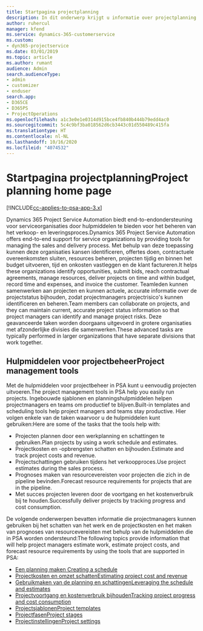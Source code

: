 ```yaml
---
title: Startpagina projectplanning
description: In dit onderwerp krijgt u informatie over projectplanning.
author: ruhercul
manager: kfend
ms.service: dynamics-365-customerservice
ms.custom:
- dyn365-projectservice
ms.date: 03/01/2019
ms.topic: article
ms.author: rumant
audience: Admin
search.audienceType:
- admin
- customizer
- enduser
search.app:
- D365CE
- D365PS
- ProjectOperations
ms.openlocfilehash: a1c3e0e1e0314d915bce4fb840b444b79edd4ac0
ms.sourcegitcommit: 5c4c9bf3ba018562d6cb3443c01d550489c415fa
ms.translationtype: HT
ms.contentlocale: nl-NL
ms.lasthandoff: 10/16/2020
ms.locfileid: "4074532"
---
```

# <a name="project-planning-home-page"></a><span data-ttu-id="03657-103">Startpagina projectplanning</span><span class="sxs-lookup"><span data-stu-id="03657-103">Project planning home page</span></span>

[!INCLUDE[cc-applies-to-psa-app-3.x](../includes/cc-applies-to-psa-app-3x.md)]

<span data-ttu-id="03657-104">Dynamics 365 Project Service Automation biedt end-to-endondersteuning voor serviceorganisaties door hulpmiddelen te bieden voor het beheren van het verkoop- en leveringsproces.</span><span class="sxs-lookup"><span data-stu-id="03657-104">Dynamics 365 Project Service Automation offers end-to-end support for service organizations by providing tools for managing the sales and delivery process.</span></span> <span data-ttu-id="03657-105">Met behulp van deze toepassing kunnen deze organisaties kansen identificeren, offertes doen, contractuele overeenkomsten sluiten, resources beheren, projecten tijdig en binnen het budget uitvoeren, tijd en onkosten vastleggen en de klant factureren.</span><span class="sxs-lookup"><span data-stu-id="03657-105">It helps these organizations identify opportunities, submit bids, reach contractual agreements, manage resources, deliver projects on time and within budget, record time and expenses, and invoice the customer.</span></span> <span data-ttu-id="03657-106">Teamleden kunnen samenwerken aan projecten en kunnen actuele, accurate informatie over de projectstatus bijhouden, zodat projectmanagers projectrisico's kunnen identificeren en beheren.</span><span class="sxs-lookup"><span data-stu-id="03657-106">Team members can collaborate on projects, and they can maintain current, accurate project status information so that project managers can identify and manage project risks.</span></span> <span data-ttu-id="03657-107">Deze geavanceerde taken worden doorgaans uitgevoerd in grotere organisaties met afzonderlijke divisies die samenwerken.</span><span class="sxs-lookup"><span data-stu-id="03657-107">These advanced tasks are typically performed in larger organizations that have separate divisions that work together.</span></span>

## <a name="project-management-tools"></a><span data-ttu-id="03657-108">Hulpmiddelen voor projectbeheer</span><span class="sxs-lookup"><span data-stu-id="03657-108">Project management tools</span></span>

<span data-ttu-id="03657-109">Met de hulpmiddelen voor projectbeheer in PSA kunt u eenvoudig projecten uitvoeren.</span><span class="sxs-lookup"><span data-stu-id="03657-109">The project management tools in PSA help you easily run projects.</span></span> <span data-ttu-id="03657-110">Ingebouwde sjablonen en planningshulpmiddelen helpen projectmanagers en teams om productief te blijven.</span><span class="sxs-lookup"><span data-stu-id="03657-110">Built-in templates and scheduling tools help project managers and teams stay productive.</span></span> <span data-ttu-id="03657-111">Hier volgen enkele van de taken waarvoor u de hulpmiddelen kunt gebruiken:</span><span class="sxs-lookup"><span data-stu-id="03657-111">Here are some of the tasks that the tools help with:</span></span>

- <span data-ttu-id="03657-112">Projecten plannen door een werkplanning en schattingen te gebruiken.</span><span class="sxs-lookup"><span data-stu-id="03657-112">Plan projects by using a work schedule and estimates.</span></span>
- <span data-ttu-id="03657-113">Projectkosten en -opbrengsten schatten en bijhouden.</span><span class="sxs-lookup"><span data-stu-id="03657-113">Estimate and track project costs and revenue.</span></span>
- <span data-ttu-id="03657-114">Projectschattingen gebruiken tijdens het verkoopproces.</span><span class="sxs-lookup"><span data-stu-id="03657-114">Use project estimates during the sales process.</span></span>
- <span data-ttu-id="03657-115">Prognoses maken van resourcevereisten voor projecten die zich in de pipeline bevinden.</span><span class="sxs-lookup"><span data-stu-id="03657-115">Forecast resource requirements for projects that are in the pipeline.</span></span>
- <span data-ttu-id="03657-116">Met succes projecten leveren door de voortgang en het kostenverbruik bij te houden.</span><span class="sxs-lookup"><span data-stu-id="03657-116">Successfully deliver projects by tracking progress and cost consumption.</span></span>

<span data-ttu-id="03657-117">De volgende onderwerpen bevatten informatie die projectmanagers kunnen gebruiken bij het schatten van het werk en de projectkosten en het maken van prognoses van resourcevereisten met behulp van de hulpmiddelen die in PSA worden ondersteund:</span><span class="sxs-lookup"><span data-stu-id="03657-117">The following topics provide information that will help project managers estimate work, estimate project costs, and forecast resource requirements by using the tools that are supported in PSA:</span></span>

- [<span data-ttu-id="03657-118">Een planning maken </span><span class="sxs-lookup"><span data-stu-id="03657-118">Creating a schedule</span></span>](project-creating.md)
- [<span data-ttu-id="03657-119">Projectkosten en omzet schatten</span><span class="sxs-lookup"><span data-stu-id="03657-119">Estimating project cost and revenue</span></span>](project-estimating.md)
- [<span data-ttu-id="03657-120">Gebruikmaken van de planning en schattingen</span><span class="sxs-lookup"><span data-stu-id="03657-120">Leveraging the schedule and estimates</span></span>](project-leveraging.md)
- [<span data-ttu-id="03657-121">Projectvoortgang en kostenverbruik bijhouden</span><span class="sxs-lookup"><span data-stu-id="03657-121">Tracking project progress and cost consumption</span></span>](project-tracking.md)
- [<span data-ttu-id="03657-122">Projectsjablonen</span><span class="sxs-lookup"><span data-stu-id="03657-122">Project templates</span></span>](project-templates.md)
- [<span data-ttu-id="03657-123">Projectfasen</span><span class="sxs-lookup"><span data-stu-id="03657-123">Project stages</span></span>](project-stages.md)
- [<span data-ttu-id="03657-124">Projectinstellingen</span><span class="sxs-lookup"><span data-stu-id="03657-124">Project settings</span></span>](project-settings.md)

